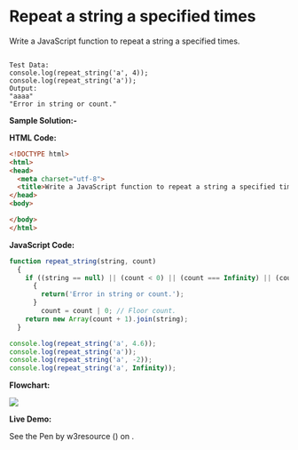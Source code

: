 # Repeat a string a specified times

Write a JavaScript function to repeat a string a specified times.

```

Test Data:
console.log(repeat_string('a', 4)); 
console.log(repeat_string('a'));
Output: 
"aaaa" 
"Error in string or count."
```

**Sample Solution:-**

**HTML Code:**

```html
<!DOCTYPE html>
<html>
<head>
  <meta charset="utf-8">
  <title>Write a JavaScript function to repeat a string a specified times.</title>
</head>
<body>

</body>
</html>

```

**JavaScript Code:**

```js
function repeat_string(string, count) 
  {
    if ((string == null) || (count < 0) || (count === Infinity) || (count == null))
      {
        return('Error in string or count.');
      }
        count = count | 0; // Floor count.
    return new Array(count + 1).join(string);
  }

console.log(repeat_string('a', 4.6));
console.log(repeat_string('a'));
console.log(repeat_string('a', -2));
console.log(repeat_string('a', Infinity));

```

**Flowchart:**

![](https://www.w3resource.com/w3r_images/javascript-string-exercise-21.png)  

**Live Demo:**

<section class="expand-codepen"><p data-height="380" data-theme-id="0" data-slug-hash="jGLepN" data-default-tab="js,result" data-user="w3resource" data-embed-version="2" data-pen-title="JavaScript - common-editor-exercises" data-editable="true" class="codepen">See the Pen by w3resource () on .</p><codepen></codepen></section>